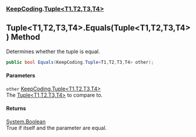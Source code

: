 ### [KeepCoding](KeepCoding.md 'KeepCoding').[Tuple&lt;T1,T2,T3,T4&gt;](KeepCoding_Tuple_T1_T2_T3_T4_.md 'KeepCoding.Tuple&lt;T1,T2,T3,T4&gt;')
## Tuple&lt;T1,T2,T3,T4&gt;.Equals(Tuple&lt;T1,T2,T3,T4&gt;) Method
Determines whether the tuple is equal.  
```csharp
public bool Equals(KeepCoding.Tuple<T1,T2,T3,T4> other);
```
#### Parameters
<a name='KeepCoding_Tuple_T1_T2_T3_T4__Equals(KeepCoding_Tuple_T1_T2_T3_T4_)_other'></a>
`other` [KeepCoding.Tuple&lt;](KeepCoding_Tuple_T1_T2_T3_T4_.md 'KeepCoding.Tuple&lt;T1,T2,T3,T4&gt;')[T1](KeepCoding_Tuple_T1_T2_T3_T4_.md#KeepCoding_Tuple_T1_T2_T3_T4__T1 'KeepCoding.Tuple&lt;T1,T2,T3,T4&gt;.T1')[,](KeepCoding_Tuple_T1_T2_T3_T4_.md 'KeepCoding.Tuple&lt;T1,T2,T3,T4&gt;')[T2](KeepCoding_Tuple_T1_T2_T3_T4_.md#KeepCoding_Tuple_T1_T2_T3_T4__T2 'KeepCoding.Tuple&lt;T1,T2,T3,T4&gt;.T2')[,](KeepCoding_Tuple_T1_T2_T3_T4_.md 'KeepCoding.Tuple&lt;T1,T2,T3,T4&gt;')[T3](KeepCoding_Tuple_T1_T2_T3_T4_.md#KeepCoding_Tuple_T1_T2_T3_T4__T3 'KeepCoding.Tuple&lt;T1,T2,T3,T4&gt;.T3')[,](KeepCoding_Tuple_T1_T2_T3_T4_.md 'KeepCoding.Tuple&lt;T1,T2,T3,T4&gt;')[T4](KeepCoding_Tuple_T1_T2_T3_T4_.md#KeepCoding_Tuple_T1_T2_T3_T4__T4 'KeepCoding.Tuple&lt;T1,T2,T3,T4&gt;.T4')[&gt;](KeepCoding_Tuple_T1_T2_T3_T4_.md 'KeepCoding.Tuple&lt;T1,T2,T3,T4&gt;')  
The [Tuple&lt;T1,T2,T3,T4&gt;](KeepCoding_Tuple_T1_T2_T3_T4_.md 'KeepCoding.Tuple&lt;T1,T2,T3,T4&gt;') to compare to.
  
#### Returns
[System.Boolean](https://docs.microsoft.com/en-us/dotnet/api/System.Boolean 'System.Boolean')  
True if itself and the parameter are equal.
